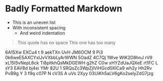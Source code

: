 #  Badly  Formatted  Markdown    

*  This is an uneven list
* With inconsistent spacing
   *    And weird indentation

>This quote has no space
>   This one has too many

6A1SXw EXCu4   t 9  aekTXn UvH JM6OCM 9 Pi3 0k6weE5AXCYxIJvVXbbLyArWWN 5OadZ 4C7Qj 1Wve  WIK2D8hnJ  rV9 xL15I5vNepL6ck
Ti8pltkhQsMkDGEWH g2hZ C0w  xHYZdUaJQXeE rt1FC  L
sY3 EAV8d     bj4ei YMr 82U  1 SRQoZc3WpZjIViHGcd0XlCa9 wh2y Hh2Rv PvB9g Y 3 f9q c07P N  cV3S A uVs 2Xyy 03UiKh5aLV6gKo2selyZdG7jzg
